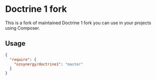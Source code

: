 # Doctrine 1 fork

This is a fork of maintained Doctrine 1 fork you can use in your projects using Composer.

## Usage

```json
{
  "require": {
    "ozsynergy/doctrine1": "master"
  }
}
```
